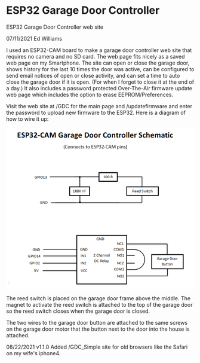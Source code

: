 # ESP32 Garage Door Controller

ESP32 Garage Door Controller web site

07/11/2021 Ed Williams 

I used an ESP32-CAM board to make a garage door controller web site that requires no camera 
and no SD card. The web page fits nicely as a saved web page on my Smartphone. The site can
open or close the garage door, shows history for the last 10 times the door was active, can
be configured to send email notices of open or close activity, and can set a time to auto
close the garage door if it is open. (For when I forget to close it at the end of a day.)
It also includes a password protected Over-The-Air firmware update web page which includes 
the option to erase EEPROM/Preferences.

Visit the web site at <IP>/GDC for the main page and <IP>/updatefirmware and enter the 
password to upload new firmware to the ESP32. Here is a diagram of how to wire it up:

![ESP32GarageDoorController](https://github.com/mtnbkr88/ESP32GarageDoorController/blob/master/ESP32GarageDoorControllerSchematic.png)

The reed switch is placed on the garage door frame above the middle. The magnet to activate 
the reed switch is attached to the top of the garage door so the reed switch closes when the
garage door is closed.

The two wires to the garage door button are attached to the same screws on the garage door
motor that the button next to the door into the house is attached.

08/22/2021 v1.1.0 Added /GDC_Simple site for old browsers like the Safari on my wife's iphone4.
